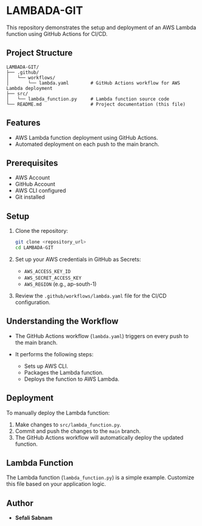 # LAMBADA-GIT

This repository demonstrates the setup and deployment of an AWS Lambda function using GitHub Actions for CI/CD.

## Project Structure

```
LAMBADA-GIT/
├── .github/
│   └── workflows/
│       └── lambda.yaml        # GitHub Actions workflow for AWS Lambda deployment
├── src/
│   └── lambda_function.py     # Lambda function source code
└── README.md                  # Project documentation (this file)
```

## Features

* AWS Lambda function deployment using GitHub Actions.
* Automated deployment on each push to the main branch.

## Prerequisites

* AWS Account
* GitHub Account
* AWS CLI configured
* Git installed

## Setup

1. Clone the repository:

   ```bash
   git clone <repository_url>
   cd LAMBADA-GIT
   ```

2. Set up your AWS credentials in GitHub as Secrets:

   * `AWS_ACCESS_KEY_ID`
   * `AWS_SECRET_ACCESS_KEY`
   * `AWS_REGION` (e.g., ap-south-1)

3. Review the `.github/workflows/lambda.yaml` file for the CI/CD configuration.

## Understanding the Workflow

* The GitHub Actions workflow (`lambda.yaml`) triggers on every push to the main branch.
* It performs the following steps:

  * Sets up AWS CLI.
  * Packages the Lambda function.
  * Deploys the function to AWS Lambda.

## Deployment

To manually deploy the Lambda function:

1. Make changes to `src/lambda_function.py`.
2. Commit and push the changes to the `main` branch.
3. The GitHub Actions workflow will automatically deploy the updated function.

## Lambda Function

The Lambda function (`lambda_function.py`) is a simple example. Customize this file based on your application logic.

## Author

* **Sefali Sabnam**

